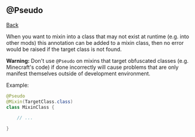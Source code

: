 ## @Pseudo
[Back](mixins.md)

When you want to mixin into a class that may not exist at runtime (e.g. into other mods) this annotation can be added to a mixin class, then no error would be raised if the target class is not found. 

**Warning:** Don't use `@Pseudo` on mixins that target obfuscated classes (e.g. Minecraft's code) if done incorrectly will cause problems that are only manifest themselves outside of development environment.

Example:
```java
@Pseudo
@Mixin(TargetClass.class)
class MixinClass {

	// ...

}
```

